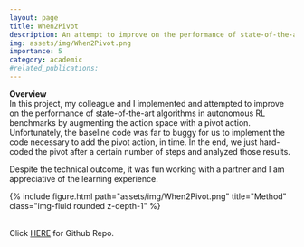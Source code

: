 ```yaml
---
layout: page
title: When2Pivot
description: An attempt to improve on the performance of state-of-the-art algorithms in autonomous RL benchmarks.
img: assets/img/When2Pivot.png
importance: 5
category: academic
#related_publications: 
---
```

<div class="caption">
    <b>Overview</b>
</div>
In this project, my colleague and I implemented and attempted to improve on the performance of state-of-the-art algorithms in autonomous RL benchmarks by augmenting the action space with a pivot action. Unfortunately, the baseline code was far to buggy for us to implement the code necessary to add the pivot action, in time. In the end, we just hard-coded the pivot after a certain number of steps and analyzed those results.

Despite the technical outcome, it was fun working with a partner and I am appreciative of the learning experience.

<div class="image">
{% include figure.html path="assets/img/When2Pivot.png" title="Method" class="img-fluid rounded z-depth-1" %}
</div>​

Click <a href="https://github.com/manolo-alvarez/When2Pivot">HERE</a> for Github Repo.